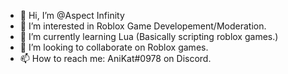 - 👋 Hi, I’m @Aspect Infinity
- 👀 I’m interested in Roblox Game Developement/Moderation.
- 🌱 I’m currently learning Lua (Basically scripting roblox games.)
- 💞️ I’m looking to collaborate on Roblox games.
- 📫 How to reach me: AniKat#0978 on Discord.

<!---
DreamyCatKid/DreamyCatKid is a ✨ special ✨ repository because its `README.md` (this file) appears on your GitHub profile.
You can click the Preview link to take a look at your changes.
--->
